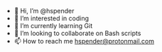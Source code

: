 - 👋 Hi, I’m @hspender
- 👀 I’m interested in coding
- 🌱 I’m currently learning Git
- 💞️ I’m looking to collaborate on Bash scripts
- 📫 How to reach me hspender@protonmail.com

<!---
hspender/hspender is a ✨ special ✨ repository because its `README.md` (this file) appears on your GitHub profile.
You can click the Preview link to take a look at your changes.
--->
